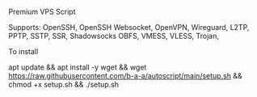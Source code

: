 Premium VPS Script

Supports:
OpenSSH,
OpenSSH Websocket,
OpenVPN,
Wireguard,
L2TP,
PPTP,
SSTP,
SSR,
Shadowsocks OBFS,
VMESS,
VLESS,
Trojan,

To install

apt update && apt install -y wget && wget https://raw.githubusercontent.com/b-a-a/autoscript/main/setup.sh && chmod +x setup.sh && ./setup.sh

